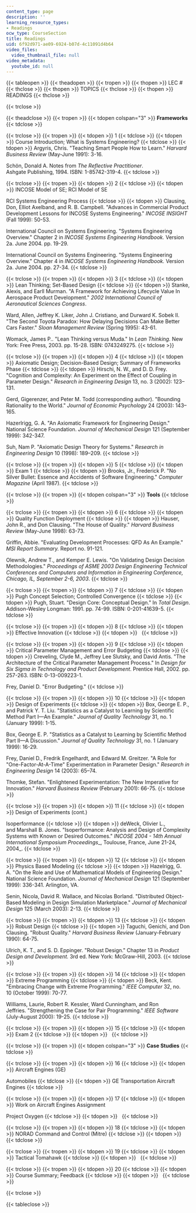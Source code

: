 ```yaml
---
content_type: page
description: ''
learning_resource_types:
- Readings
ocw_type: CourseSection
title: Readings
uid: 6f92d971-ae09-6924-b07d-4c11091d4b64
video_files:
  video_thumbnail_file: null
video_metadata:
  youtube_id: null
---
```


{{< tableopen >}}
{{< theadopen >}}
{{< tropen >}}
{{< thopen >}}
LEC #
{{< thclose >}}
{{< thopen >}}
TOPICS
{{< thclose >}}
{{< thopen >}}
READINGS
{{< thclose >}}

{{< trclose >}}

{{< theadclose >}}
{{< tropen >}}
{{< tdopen colspan="3" >}}
**Frameworks**
{{< tdclose >}}

{{< trclose >}}
{{< tropen >}}
{{< tdopen >}}
1
{{< tdclose >}}
{{< tdopen >}}
Course Introduction; What is Systems Engineering?
{{< tdclose >}}
{{< tdopen >}}
Argyris, Chris. "Teaching Smart People How to Learn." _Harvard Business Review_ (May-June 1991): 3-16.  
  
Schön, Donald A. Notes from _The Reflective Practitioner_. Ashgate Publishing, 1994. ISBN: 1-85742-319-4.
{{< tdclose >}}

{{< trclose >}}
{{< tropen >}}
{{< tdopen >}}
2
{{< tdclose >}}
{{< tdopen >}}
INCOSE Model of SE; RCI Model of SE  
  
RCI Systems Engineering Process
{{< tdclose >}}
{{< tdopen >}}
Clausing, Don, Elliot Axelband, and R. B. Campbell. "Advances in Commercial Product Development Lessons for INCOSE Systems Engineering." _INCOSE INSIGHT_ (Fall 1999): 50-53.  
  
International Council on Systems Engineering. "Systems Engineering Overview." Chapter 2 in _INCOSE Systems Engineering Handbook._ Version 2a. June 2004. pp. 19-29.  
  
International Council on Systems Engineering. "Systems Engineering Overview." Chapter 4 in _INCOSE Systems Engineering Handbook._ Version 2a. June 2004. pp. 27-34.
{{< tdclose >}}

{{< trclose >}}
{{< tropen >}}
{{< tdopen >}}
3
{{< tdclose >}}
{{< tdopen >}}
Lean Thinking; Set-Based Design
{{< tdclose >}}
{{< tdopen >}}
Stanke, Alexis, and Earll Murman. "A Framework for Achieving Lifecycle Value In Aerospace Product Development." _2002 International Council of Aeronautical Sciences Congress_.  
  
Ward, Allen, Jeffrey K. Liker, John J. Cristiano, and Durward K. Sobek II. "The Second Toyota Paradox: How Delaying Decisions Can Make Better Cars Faster." _Sloan Management Review_ (Spring 1995): 43-61.  
  
Womack, James P.. "Lean Thinking versus Muda." In _Lean Thinking._ New York: Free Press, 2003. pp. 15-28. ISBN: 0743249275.
{{< tdclose >}}

{{< trclose >}}
{{< tropen >}}
{{< tdopen >}}
4
{{< tdclose >}}
{{< tdopen >}}
Axiomatic Design; Decision-Based Design; Summary of Frameworks Phase
{{< tdclose >}}
{{< tdopen >}}
Hirschi, N. W., and D. D. Frey. "Cognition and Complexity: An Experiment on the Effect of Coupling in Parameter Design." _Research in Engineering Design_ 13, no. 3 (2002): 123–131.  
  
Gerd, Gigerenzer, and Peter M. Todd (corresponding author). "Bounding Rationality to the World." _Journal of Economic Psychology_ 24 (2003): 143–165.  
  
Hazerlrigg, G. A. "An Axiomatic Framework for Engineering Design." National Science Foundation. _Journal of Mechanical Design_ 121 (September 1999): 342-347.   
  
Suh, Nam P. "Axiomatic Design Theory for Systems." _Research in Engineering Design_ 10 (1998): 189–209.
{{< tdclose >}}

{{< trclose >}}
{{< tropen >}}
{{< tdopen >}}
5
{{< tdclose >}}
{{< tdopen >}}
Exam 1
{{< tdclose >}}
{{< tdopen >}}
Brooks, Jr., Frederick P. "No Silver Bullet: Essence and Accidents of Software Engineering." _Computer Magazine_ (April 1987).
{{< tdclose >}}

{{< trclose >}}
{{< tropen >}}
{{< tdopen colspan="3" >}}
**Tools**
{{< tdclose >}}

{{< trclose >}}
{{< tropen >}}
{{< tdopen >}}
6
{{< tdclose >}}
{{< tdopen >}}
Quality Function Deployment
{{< tdclose >}}
{{< tdopen >}}
Hauser, John R., and Don Clausing. "The House of Quality." _Harvard Business Review_ (May-June 1998): 63-73.  
  
Griffin, Abbie. "Evaluating Development Processes: QFD As An Example." _MSI Report Summary._ Report no. 91-121.  
  
Olewnik, Andrew T., and Kemper E. Lewis. "On Validating Design Decision Methodologies." _Proceedings of ASME 2003 Design Engineering Technical Conferences and Computers and Information in Engineering Conference, Chicago, IL, September 2-6, 2003_.
{{< tdclose >}}

{{< trclose >}}
{{< tropen >}}
{{< tdopen >}}
7
{{< tdclose >}}
{{< tdopen >}}
Pugh Concept Selection; Controlled Convergence
{{< tdclose >}}
{{< tdopen >}}
Pugh, Stuart. "Design Core: Conceptual Design." In _Total Design_. Addison-Wesley Longman: 1991. pp. 74-99. ISBN: 0-201-41639-5.
{{< tdclose >}}

{{< trclose >}}
{{< tropen >}}
{{< tdopen >}}
8
{{< tdclose >}}
{{< tdopen >}}
Effective Innovation
{{< tdclose >}}
{{< tdopen >}}
 
{{< tdclose >}}

{{< trclose >}}
{{< tropen >}}
{{< tdopen >}}
9
{{< tdclose >}}
{{< tdopen >}}
Critical Parameter Management and Error Budgeting
{{< tdclose >}}
{{< tdopen >}}
Creveling, Clyde M., Jeffrey Lee Slutsky, and David Antis. "The Architecture of the Critical Parameter Management Process." In _Design for Six Sigma in Technology and Product Development_. Prentice Hall, 2002. pp. 257-263. ISBN: 0-13-009223-1.  
  
Frey, Daniel D. "Error Budgeting."
{{< tdclose >}}

{{< trclose >}}
{{< tropen >}}
{{< tdopen >}}
10
{{< tdclose >}}
{{< tdopen >}}
Design of Experiments
{{< tdclose >}}
{{< tdopen >}}
Box, George E. P., and Patrick Y. T. Liu. "Statistics as a Catalyst to Learning by Scientific Method Part I—An Example." _Journal of Quality Technology_ 31, no. 1 (January 1999): 1-15.  
  
Box, George E. P. "Statistics as a Catalyst to Learning by Scientific Method Part II—A Discussion." _Journal of Quality Technology_ 31, no. 1 (January 1999): 16-29.  
  
Frey, Daniel D., Fredrik Engelhardt, and Edward M. Greitzer. "A Role for "One-Factor-At-A-Time" Experimentation in Parameter Design." _Research in Engineering Design_ 14 (2003): 65–74.  
  
Thomke, Stefan. "Enlightened Experimentation: The New Imperative for Innovation." _Harvard Business Review_ (February 2001): 66-75.
{{< tdclose >}}

{{< trclose >}}
{{< tropen >}}
{{< tdopen >}}
11
{{< tdclose >}}
{{< tdopen >}}
Design of Experiments (cont.)  
  
Isoperformance
{{< tdclose >}}
{{< tdopen >}}
deWeck, Olivier L., and Marshall B. Jones. "Isoperformance: Analysis and Design of Complexity Systems with Known or Desired Outcomes." _INCOSE 2004 - 14th Annual International Symposium Proceedings__, Toulouse, France, June 21-24, 2004_.
{{< tdclose >}}

{{< trclose >}}
{{< tropen >}}
{{< tdopen >}}
12
{{< tdclose >}}
{{< tdopen >}}
Physics Based Modeling
{{< tdclose >}}
{{< tdopen >}}
Hazelrigg, G. A. "On the Role and Use of Mathematical Models of Engineering Design." National Science Foundation. _Journal of Mechanical Design_ 121 (September 1999): 336-341. Arlington, VA.  
  
Senin, Nicola, David R. Wallace, and Nicolas Borland. "Distributed Object-Based Modeling in Design Simulation Marketplace." _Journal of Mechanical Design_ 125 (March 2003): 2-13.
{{< tdclose >}}

{{< trclose >}}
{{< tropen >}}
{{< tdopen >}}
13
{{< tdclose >}}
{{< tdopen >}}
Robust Design
{{< tdclose >}}
{{< tdopen >}}
Taguchi, Genichi, and Don Clausing. "Robust Quality." _Harvard Business Review_ (January-February 1990): 64-75.  
  
Ulrich, K. T., and S. D. Eppinger. "Robust Design." Chapter 13 in _Product Design and Development._ 3rd ed. New York: McGraw-Hill, 2003.
{{< tdclose >}}

{{< trclose >}}
{{< tropen >}}
{{< tdopen >}}
14
{{< tdclose >}}
{{< tdopen >}}
Extreme Programming
{{< tdclose >}}
{{< tdopen >}}
Beck, Kent. "Embracing Change with Extreme Programming." _IEEE Computer_ 32, no. 10 (October 1999): 70-77.  
  
Williams, Laurie, Robert R. Kessler, Ward Cunningham, and Ron Jeffries. "Strengthening the Case for Pair Programming." _IEEE Software_ (July-August 2000): 19-25.
{{< tdclose >}}

{{< trclose >}}
{{< tropen >}}
{{< tdopen >}}
15
{{< tdclose >}}
{{< tdopen >}}
Exam 2
{{< tdclose >}}
{{< tdopen >}}
 
{{< tdclose >}}

{{< trclose >}}
{{< tropen >}}
{{< tdopen colspan="3" >}}
**Case Studies**
{{< tdclose >}}

{{< trclose >}}
{{< tropen >}}
{{< tdopen >}}
16
{{< tdclose >}}
{{< tdopen >}}
Aircraft Engines (GE)  
  
Automobiles
{{< tdclose >}}
{{< tdopen >}}
GE Transportation Aircraft Engines
{{< tdclose >}}

{{< trclose >}}
{{< tropen >}}
{{< tdopen >}}
17
{{< tdclose >}}
{{< tdopen >}}
Work on Aircraft Engines Assignment  
  
Project Oxygen
{{< tdclose >}}
{{< tdopen >}}
 
{{< tdclose >}}

{{< trclose >}}
{{< tropen >}}
{{< tdopen >}}
18
{{< tdclose >}}
{{< tdopen >}}
NORAD Command and Control (Mitre)
{{< tdclose >}}
{{< tdopen >}}
 
{{< tdclose >}}

{{< trclose >}}
{{< tropen >}}
{{< tdopen >}}
19
{{< tdclose >}}
{{< tdopen >}}
Tactical Tomahawk
{{< tdclose >}}
{{< tdopen >}}
 
{{< tdclose >}}

{{< trclose >}}
{{< tropen >}}
{{< tdopen >}}
20
{{< tdclose >}}
{{< tdopen >}}
Course Summary; Feedback
{{< tdclose >}}
{{< tdopen >}}
 
{{< tdclose >}}

{{< trclose >}}

{{< tableclose >}}